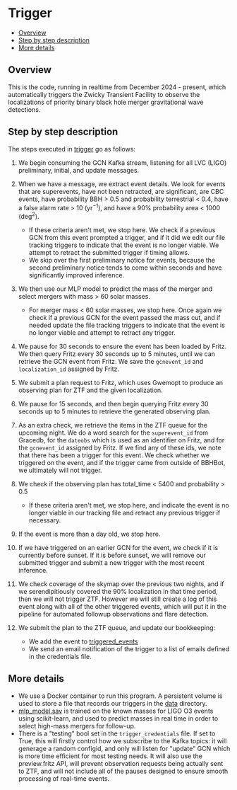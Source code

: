 # Trigger

- [Overview](#Overview)
- [Step by step description](#Step-by-step-description)
- [More details](#More-details)

## Overview

This is the code, running in realtime from December 2024 - present, which automatically triggers the Zwicky Transient Facility to observe the localizations of priority binary black hole merger gravitational wave detections.

## Step by step description

The steps executed in [trigger](../trigger.py) go as follows:

1. We begin consuming the GCN Kafka stream, listening for all LVC (LIGO) preliminary, initial, and update messages.

2. When we have a message, we extract event details. We look for events that are superevents, have not been retracted, are significant, are CBC events, have probability BBH > 0.5 and probability terrestrial < 0.4, have a false alarm rate > 10 (yr<sup>−1</sup>), and have a 90% probability area < 1000 (deg<sup>2</sup>).

   - If these criteria aren't met, we stop here. We check if a previous GCN from this event prompted a trigger, and if it did we edit our file tracking triggers to indicate that the event is no longer viable. We attempt to retract the submitted trigger if timing allows.
   - We skip over the first preliminary notice for events, because the second preliminary notice tends to come within seconds and have significantly improved inference.

3. We then use our MLP model to predict the mass of the merger and select mergers with mass > 60 solar masses.

   - For merger mass < 60 solar masses, we stop here. Once again we check if a previous GCN for the event passed the mass cut, and if needed update the file tracking triggers to indicate that the event is no longer viable and attempt to retract any trigger.

4. We pause for 30 seconds to ensure the event has been loaded by Fritz. We then query Fritz every 30 seconds up to 5 minutes, until we can retrieve the GCN event from Fritz. We save the `gcnevent_id` and `localization_id` assigned by Fritz.

5. We submit a plan request to Fritz, which uses Gwemopt to produce an observing plan for ZTF and the given localization.

6. We pause for 15 seconds, and then begin querying Fritz every 30 seconds up to 5 minutes to retrieve the generated observing plan.

7. As an extra check, we retrieve the items in the ZTF queue for the upcoming night. We do a word search for the `superevent_id` from Gracedb, for the `dateobs` which is used as an identifier on Fritz, and for the `gcnevent_id` assigned by Fritz. If we find any of these ids, we note that there has been a trigger for this event. We check whether we triggered on the event, and if the trigger came from outside of BBHBot, we ultimately will not trigger.

8. We check if the observing plan has total_time < 5400 and probability > 0.5

   - If these criteria aren't met, we stop here, and indicate the event is no longer viable in our tracking file and retract any previous trigger if necessary.

9. If the event is more than a day old, we stop here.

10. If we have triggered on an earlier GCN for the event, we check if it is currently before sunset. If it is before sunset, we will remove our submitted trigger and submit a new trigger with the most recent inference.

11. We check coverage of the skymap over the previous two nights, and if we serendipitiously covered the 90% localization in that time period, then we will not trigger ZTF. However we will still create a log of this event along with all of the other triggered events, which will put it in the pipeline for automated followup observations and flare detection.

12. We submit the plan to the ZTF queue, and update our bookkeeping:
    - We add the event to [triggered_events](../data/trigger_data/triggered_events.csv)
    - We send an email notification of the trigger to a list of emails defined in the credentials file.

## More details

- We use a Docker container to run this program. A persistent volume is used to store a file that records our triggers in the [data](../data/) directory.
- [mlp_model.sav](../utils/mlp_model.sav) is trained on the known masses for LIGO O3 events using scikit-learn, and used to predict masses in real time in order to select high-mass mergers for follow-up.
- There is a "testing" bool set in the `trigger_credentials` file. If set to True, this will firstly control how we subscribe to the Kafka topics: it will generage a random configid, and only will listen for "update" GCN which is more time efficient for most testing needs. It will also use the preview.fritz API, will prevent observation requests being actually sent to ZTF, and will not include all of the pauses designed to ensure smooth processing of real-time events.
